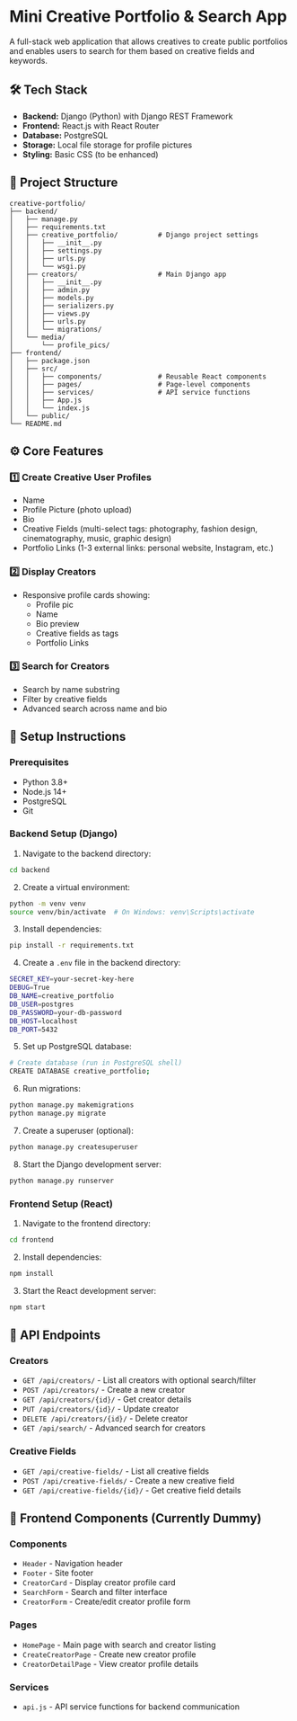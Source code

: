 # Mini Creative Portfolio & Search App

A full-stack web application that allows creatives to create public portfolios and enables users to search for them based on creative fields and keywords.

## 🛠 Tech Stack

- **Backend:** Django (Python) with Django REST Framework
- **Frontend:** React.js with React Router
- **Database:** PostgreSQL
- **Storage:** Local file storage for profile pictures
- **Styling:** Basic CSS (to be enhanced)

## 📁 Project Structure

```
creative-portfolio/
├── backend/
│   ├── manage.py
│   ├── requirements.txt
│   ├── creative_portfolio/          # Django project settings
│   │   ├── __init__.py
│   │   ├── settings.py
│   │   ├── urls.py
│   │   └── wsgi.py
│   ├── creators/                    # Main Django app
│   │   ├── __init__.py
│   │   ├── admin.py
│   │   ├── models.py
│   │   ├── serializers.py
│   │   ├── views.py
│   │   ├── urls.py
│   │   └── migrations/
│   └── media/
│       └── profile_pics/
├── frontend/
│   ├── package.json
│   ├── src/
│   │   ├── components/              # Reusable React components
│   │   ├── pages/                   # Page-level components
│   │   ├── services/                # API service functions
│   │   ├── App.js
│   │   └── index.js
│   └── public/
└── README.md
```

## ⚙️ Core Features

### 1️⃣ Create Creative User Profiles
- Name
- Profile Picture (photo upload)
- Bio
- Creative Fields (multi-select tags: photography, fashion design, cinematography, music, graphic design)
- Portfolio Links (1-3 external links: personal website, Instagram, etc.)

### 2️⃣ Display Creators
- Responsive profile cards showing:
  - Profile pic
  - Name
  - Bio preview
  - Creative fields as tags
  - Portfolio Links

### 3️⃣ Search for Creators
- Search by name substring
- Filter by creative fields
- Advanced search across name and bio

## 🚀 Setup Instructions

### Prerequisites
- Python 3.8+
- Node.js 14+
- PostgreSQL
- Git

### Backend Setup (Django)

1. Navigate to the backend directory:
```bash
cd backend
```

2. Create a virtual environment:
```bash
python -m venv venv
source venv/bin/activate  # On Windows: venv\Scripts\activate
```

3. Install dependencies:
```bash
pip install -r requirements.txt
```

4. Create a `.env` file in the backend directory:
```bash
SECRET_KEY=your-secret-key-here
DEBUG=True
DB_NAME=creative_portfolio
DB_USER=postgres
DB_PASSWORD=your-db-password
DB_HOST=localhost
DB_PORT=5432
```

5. Set up PostgreSQL database:
```bash
# Create database (run in PostgreSQL shell)
CREATE DATABASE creative_portfolio;
```

6. Run migrations:
```bash
python manage.py makemigrations
python manage.py migrate
```

7. Create a superuser (optional):
```bash
python manage.py createsuperuser
```

8. Start the Django development server:
```bash
python manage.py runserver
```

### Frontend Setup (React)

1. Navigate to the frontend directory:
```bash
cd frontend
```

2. Install dependencies:
```bash
npm install
```

3. Start the React development server:
```bash
npm start
```

## 📡 API Endpoints

### Creators
- `GET /api/creators/` - List all creators with optional search/filter
- `POST /api/creators/` - Create a new creator
- `GET /api/creators/{id}/` - Get creator details
- `PUT /api/creators/{id}/` - Update creator
- `DELETE /api/creators/{id}/` - Delete creator
- `GET /api/search/` - Advanced search for creators

### Creative Fields
- `GET /api/creative-fields/` - List all creative fields
- `POST /api/creative-fields/` - Create a new creative field
- `GET /api/creative-fields/{id}/` - Get creative field details

## 🎨 Frontend Components (Currently Dummy)

### Components
- `Header` - Navigation header
- `Footer` - Site footer
- `CreatorCard` - Display creator profile card
- `SearchForm` - Search and filter interface
- `CreatorForm` - Create/edit creator profile form

### Pages
- `HomePage` - Main page with search and creator listing
- `CreateCreatorPage` - Create new creator profile
- `CreatorDetailPage` - View creator profile details

### Services
- `api.js` - API service functions for backend communication

